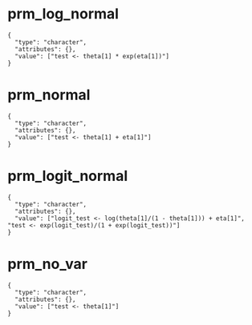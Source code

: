 # prm_log_normal

    {
      "type": "character",
      "attributes": {},
      "value": ["test <- theta[1] * exp(eta[1])"]
    }

# prm_normal

    {
      "type": "character",
      "attributes": {},
      "value": ["test <- theta[1] + eta[1]"]
    }

# prm_logit_normal

    {
      "type": "character",
      "attributes": {},
      "value": ["logit_test <- log(theta[1]/(1 - theta[1])) + eta[1]", "test <- exp(logit_test)/(1 + exp(logit_test))"]
    }

# prm_no_var

    {
      "type": "character",
      "attributes": {},
      "value": ["test <- theta[1]"]
    }

